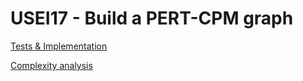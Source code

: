 # USEI17 - Build a PERT-CPM graph


[Tests & Implementation](04.tests-and-implementation/Readme.md)

[Complexity analysis](05.complexity-analysis/Readme.md)